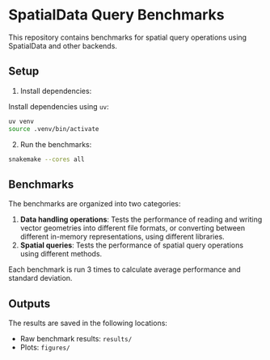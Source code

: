 # SpatialData Query Benchmarks

This repository contains benchmarks for spatial query operations using SpatialData 
and other backends.

## Setup

1. Install dependencies:

Install dependencies using `uv`:

```bash
uv venv
source .venv/bin/activate
```

2. Run the benchmarks:

```bash
snakemake --cores all
```

## Benchmarks

The benchmarks are organized into two categories:

1. **Data handling operations**: Tests the performance of reading and writing 
   vector geometries into different file formats, or converting between different 
   in-memory representations, using different libraries.
2. **Spatial queries**: Tests the performance of spatial query operations using 
   different methods.

Each benchmark is run 3 times to calculate average performance and standard deviation.

## Outputs

The results are saved in the following locations:

- Raw benchmark results: `results/`
- Plots: `figures/`